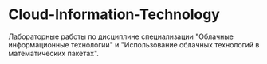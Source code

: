 # Cloud-Information-Technology
Лабораторные работы по дисциплине специализации "Облачные информационные технологии" и "Использование облачных технологий в математических пакетах".
